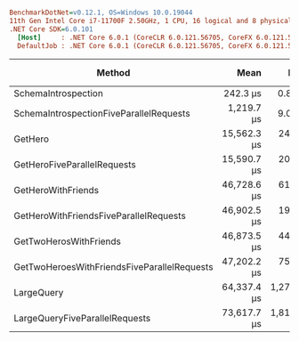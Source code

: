 ``` ini

BenchmarkDotNet=v0.12.1, OS=Windows 10.0.19044
11th Gen Intel Core i7-11700F 2.50GHz, 1 CPU, 16 logical and 8 physical cores
.NET Core SDK=6.0.101
  [Host]     : .NET Core 6.0.1 (CoreCLR 6.0.121.56705, CoreFX 6.0.121.56705), X64 RyuJIT
  DefaultJob : .NET Core 6.0.1 (CoreCLR 6.0.121.56705, CoreFX 6.0.121.56705), X64 RyuJIT


```
|                                      Method |        Mean |       Error |      StdDev |      Median | Rank |     Gen 0 |    Gen 1 | Gen 2 |   Allocated |
|-------------------------------------------- |------------:|------------:|------------:|------------:|-----:|----------:|---------:|------:|------------:|
|                         SchemaIntrospection |    242.3 μs |     0.87 μs |     0.82 μs |    242.1 μs |    1 |   10.2539 |        - |     - |    84.12 KB |
|     SchemaIntrospectionFiveParallelRequests |  1,219.7 μs |     9.00 μs |     8.42 μs |  1,218.8 μs |    2 |   50.7813 |        - |     - |   420.59 KB |
|                                     GetHero | 15,562.3 μs |   248.69 μs |   232.62 μs | 15,702.1 μs |    3 |         - |        - |     - |     5.58 KB |
|                 GetHeroFiveParallelRequests | 15,590.7 μs |   207.16 μs |   193.78 μs | 15,693.9 μs |    3 |         - |        - |     - |    27.68 KB |
|                          GetHeroWithFriends | 46,728.6 μs |   610.80 μs |   541.46 μs | 46,978.4 μs |    4 |         - |        - |     - |    51.14 KB |
|      GetHeroWithFriendsFiveParallelRequests | 46,902.5 μs |   192.30 μs |   150.13 μs | 46,944.4 μs |    4 |         - |        - |     - |   256.59 KB |
|                      GetTwoHerosWithFriends | 46,873.5 μs |   448.68 μs |   397.74 μs | 46,985.8 μs |    4 |         - |        - |     - |   109.06 KB |
| GetTwoHeroesWithFriendsFiveParallelRequests | 47,202.2 μs |   753.44 μs |   704.77 μs | 46,887.3 μs |    4 |         - |        - |     - |   529.34 KB |
|                                  LargeQuery | 64,337.4 μs | 1,276.28 μs | 1,987.02 μs | 64,146.8 μs |    5 |  125.0000 |        - |     - |  1914.96 KB |
|              LargeQueryFiveParallelRequests | 73,617.7 μs | 1,814.20 μs | 5,349.20 μs | 73,850.1 μs |    6 | 1142.8571 | 571.4286 |     - | 10218.22 KB |
